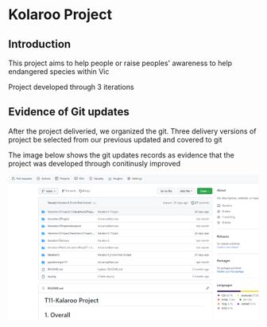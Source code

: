 <h1>Kolaroo Project</h1>
<h2>Introduction</h2>
<p>This project aims to help people or raise peoples' awareness to help endangered species within Vic</p>
<p>Project developed through 3 iterations</p>
<h2>Evidence of Git updates</h2>
<p>After the project deliveried, we organized the git. Three delivery versions of project be selected from our previous updated and covered to git </p>
<p> The image below shows the git updates records as evidence that the project was developed through conitinusly improved</p>
<img  src ='https://github.com/102605711/T11Asssignment/blob/main/GitChangesRecord.png'/>
